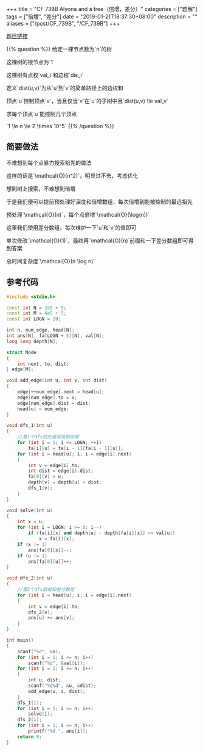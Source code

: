 +++
title = "CF 739B Alyona and a tree（倍增，差分）"
categories = ["题解"]
tags = ["倍增", "差分"]
date = "2019-01-21T18:37:30+08:00"
description = ""
aliases = ["/post/CF_739B", "/CF_739B"]
+++

[题目链接](https://codeforces.com/problemset/problem/739/B)

{{% question %}}
给定一棵节点数为\`n\`的树

这棵树的根节点为\`1\`

这棵树有点权\`val_i\`和边权\`dis_i\`

定义\`dist(u,v)\`为从\`u\`到\`v\`的简单路径上的边权和

顶点\`u\`控制顶点\`v\`，当且仅当\`v\`在\`u\`的子树中且\`dist(u,v) \le val_v\`

求每个顶点\`u\`能控制几个顶点

\`1 \le n \le 2 \times 10^5\`
{{% /question %}}

<!--more-->

## 简要做法

不难想到每个点暴力搜索祖先的做法

这样的话是\`\mathcal{O}(n^2)\`，明显过不去，考虑优化

想到树上搜索，不难想到倍增

于是我们便可以提前预处理好深度和倍增数组，每次倍增到能被控制的最远祖先

预处理\`\mathcal{O}(n)\`，每个点倍增\`\mathcal{O}(\log(n))\`

这里我们使用差分数组，每次维护一下\`u\`和\`v\`的值即可

单次修改\`\mathcal{O}(1)\`，最终再\`\mathcal{O}(n)\`前缀和一下差分数组即可得到答案

总时间复杂度\`\mathcal{O}(n \log n)\`

## 参考代码

```c++
#include <stdio.h>

const int N = 2e5 + 5;
const int M = 4e5 + 5;
const int LOGN = 20;

int n, num_edge, head[N];
int ans[N], fa[LOGN + 5][N], val[N];
long long depth[N];

struct Node
{
    int next, to, dist;
} edge[M];

void add_edge(int u, int v, int dist)
{
    edge[++num_edge].next = head[u];
    edge[num_edge].to = v;
    edge[num_edge].dist = dist;
    head[u] = num_edge;
}

void dfs_1(int u)
{
    //第1个dfs预处理深度和倍增
    for (int i = 1; i <= LOGN; ++i)
        fa[i][u] = fa[i - 1][fa[i - 1][u]];
    for (int i = head[u]; i; i = edge[i].next)
    {
        int v = edge[i].to;
        int dist = edge[i].dist;
        fa[0][v] = u;
        depth[v] = depth[u] + dist;
        dfs_1(v);
    }
}

void solve(int u)
{
    int x = u;
    for (int i = LOGN; i >= 0; i--)
        if (fa[i][x] and depth[u] - depth[fa[i][x]] <= val[u])
            x = fa[i][x];
    if (x != 1)
        ans[fa[0][x]]--;
    if (u != 1)
        ans[fa[0][u]]++;
}

void dfs_2(int u)
{
    //第2个dfs前缀和差分数组
    for (int i = head[u]; i; i = edge[i].next)
    {
        int v = edge[i].to;
        dfs_2(v);
        ans[u] += ans[v];
    }
}

int main()
{
    scanf("%d", &n);
    for (int i = 1; i <= n; i++)
        scanf("%d", &val[i]);
    for (int i = 2; i <= n; i++)
    {
        int u, dist;
        scanf("%d%d", &u, &dist);
        add_edge(u, i, dist);
    }
    dfs_1(1);
    for (int i = 1; i <= n; i++)
        solve(i);
    dfs_2(1);
    for (int i = 1; i <= n; i++)
        printf("%d ", ans[i]);
    return 0;
}
```